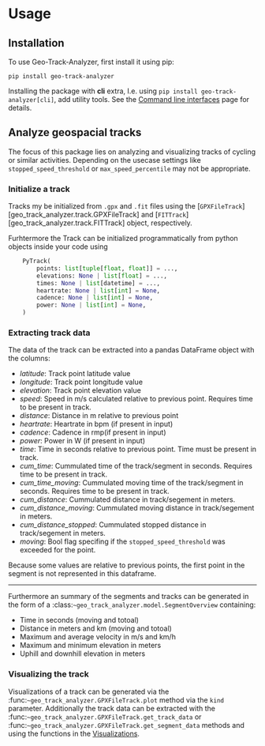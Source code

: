 # Usage

## Installation

To use Geo-Track-Analyzer, first install it using pip:

```shell
pip install geo-track-analyzer
```

Installing the package with **cli** extra, I.e. using `pip install geo-track-analyzer[cli]`, add utility tools. See the [Command line interfaces](cli.md) page for details.


## Analyze geospacial tracks

The focus of this package lies on analyzing and visualizing tracks of cycling or similar activities. Depending on the usecase settings like `stopped_speed_threshold` or `max_speed_percentile` may not be appropriate.

### Initialize a track

Tracks my be initialized from `.gpx` and `.fit` files using the [`GPXFileTrack`][geo_track_analyzer.track.GPXFileTrack] and [`FITTrack`][geo_track_analyzer.track.FITTrack] object, respectively.

Furhtermore the Track can be initialized programmatically from python objects inside your code using

```python
    PyTrack(
        points: list[tuple[float, float]] = ...,
        elevations: None | list[float] = ...,
        times: None | list[datetime] = ...,
        heartrate: None | list[int] = None,
        cadence: None | list[int] = None,
        power: None | list[int] = None,
    )
```

### Extracting track data

The data of the track can be extracted into a pandas DataFrame object with the columns:

* *latitude*: Track point latitude value
* *longitude*: Track point longitude value
* *elevation*: Track point elevation value
* *speed*: Speed in m/s calculated relative to previous point. Requires time to be present in track.
* *distance*: Distance in m relative to previous point
* *heartrate*: Heartrate in bpm (if present in input)
* *cadence*: Cadence in rmp(if present in input)
* *power*: Power in W (if present in input)
* *time*: Time in seconds relative to previous point. Time must be present in track.
* *cum_time*: Cummulated time of the track/segment in seconds.  Requires time to be present in track.
* *cum_time_moving*: Cummulated moving time of the track/segment in seconds.  Requires time to be present in track.
* *cum_distance*: Cummulated distance in track/segement in meters.
* *cum_distance_moving*:  Cummulated moving distance in track/segement in meters.
* *cum_distance_stopped*:  Cummulated stopped distance in track/segement in meters.
* *moving*: Bool flag specifing if the `stopped_speed_threshold` was exceeded for the point.

Because some values are relative to previous points, the first point in the segment is not represented in this dataframe.

----------------

Furthermore an summary of the segments and tracks can be generated in the form of a :class:`~geo_track_analyzer.model.SegmentOverview` containing:

* Time in seconds (moving and totoal)
* Distance in meters and km (moving and totoal)
* Maximum and average velocity in m/s and km/h
* Maximum and minimum elevation in meters
* Uphill and downhill elevation in meters

### Visualizing the track


Visualizations of a track can be generated via the :func:`~geo_track_analyzer.GPXFileTrack.plot` method via the `kind` parameter. Additionally the
track data can be extracted with the :func:`~geo_track_analyzer.GPXFileTrack.get_track_data` or :func:`~geo_track_analyzer.GPXFileTrack.get_segment_data`
methods and using the functions in the [Visualizations](visualizations.md).